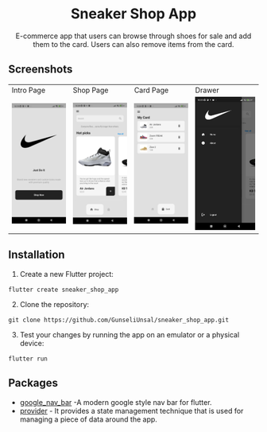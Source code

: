 <h1 align="center">Sneaker Shop App</h1>
<p align="center">  
E-commerce app that users can browse through shoes for sale and add them to the card. Users can also remove items from the card.
  </p>

## Screenshots
<table>
    <tr>
    <td>Intro Page</td>
    <td>Shop Page</td>
    <td>Card Page</td>
    <td>Drawer</td>
   </tr> 
  <tr>
 <td><img src="assets/images/intro_page.png" width="100%"></td>
 <td><img src="assets/images/shop_page.png" width="100%"></td>
 <td><img src="assets/images/card_page.png" width="100%"></td>
 <td><img src="assets/images/drawer.png" width="100%"></td>
   </tr>  
  </tr>
</table>

## Installation

1. Create a new Flutter project:
  ```shell
  flutter create sneaker_shop_app
  ```

2. Clone the repository:
  ```shell
  git clone https://github.com/GunseliUnsal/sneaker_shop_app.git
  ```

3. Test your changes by running the app on an emulator or a physical device:
  ```shell
  flutter run
  ```


## Packages 

- [google_nav_bar](https://pub.dev/packages/google_nav_bar) -A modern google style nav bar for flutter.
- [provider](https://pub.dev/packages/provider) - It provides a state management technique that is used for managing a piece of data around the app.
